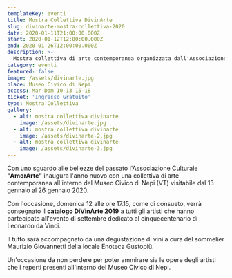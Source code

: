 ```yaml
---
templateKey: eventi
title: Mostra Collettiva DivinArte
slug: divinarte-mostra-collettiva-2020
date: 2020-01-11T21:00:00.000Z
start: 2020-01-12T12:00:00.000Z
end: 2020-01-26T12:00:00.000Z
description: >-
  Mostra collettiva di arte contemporanea organizzata dall'Associazione Culturale "AmorArte" e consegna del catalogo DivinArte 2019 dedicato all'evento del settembre 2019
category: eventi
featured: false
image: /assets/divinarte.jpg
place: Museo Civico di Nepi
access: Mar-Dom 10-13 15-18
ticket: 'Ingresso Gratuito'
type: Mostra Collettiva
gallery:
  - alt: mostra collettiva divinarte
    image: /assets/divinarte.jpg
  - alt: mostra collettiva divinarte
    image: /assets/divinarte-2.jpg
  - alt: mostra collettiva divinarte
    image: /assets/divinarte-3.jpg
---
```

Con uno sguardo alle bellezze del passato l'Associazione Culturale **"AmorArte"** inaugura l'anno nuovo con una collettiva di arte contemporanea all'interno del Museo Civico di Nepi (VT) visitabile dal 13 gennaio al 26 gennaio 2020.

Con l'occasione, domenica 12 alle ore 17.15, come di consueto, verrà consegnato il **catalogo DiVinArte 2019** a tutti gli artisti che hanno partecipato all'evento di settembre dedicato al cinquecentenario di Leonardo da Vinci.

Il tutto sarà accompagnato da una degustazione di vini a cura del sommelier Maurizio Giovannetti della locale Enoteca Gustopiù.

Un'occasione da non perdere per poter ammirare sia le opere degli artisti che i reperti presenti all'interno del Museo Civico di Nepi.

